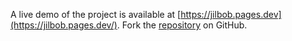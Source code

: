 A live demo of the project is available at [https://jilbob.pages.dev](https://jilbob.pages.dev/).
Fork the [repository](https://github.com/faridfardhane) on GitHub.